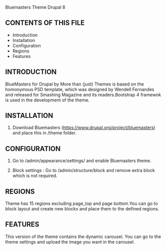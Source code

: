 Bluemasters Theme Drupal 8

CONTENTS OF THIS FILE
---------------------

 * Introduction
 * Installation
 * Configuration
 * Regions
 * Features

INTRODUCTION
------------

 BlueMasters for Drupal by More than (just) Themes is based on the homonymous PSD template, which was designed by Wendell Fernandes and released for Smashing Magazine and its readers.Bootstrap 4 framewok is used in the development of the theme.


 INSTALLATION
 ------------
1. Download Bluemasters (https://www.drupal.org/project/bluemasters) and place this in /theme folder.

CONFIGURATION
-------------

1. Go to /admin/appearance/settings/ and enable Bluemasters theme.

2. Block settings : Go to /admin/structure/block  and remove extra block which is not required.

REGIONS
--------
Theme has 15  regions excluding page_top and page bottom.You can go to block layout and create new  blocks and place them to the defined regions.

FEATURES
--------
This version of the theme contains the dynamic carousel. You can go to the theme settings and upload the image you want in the carousel.
